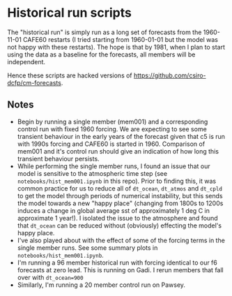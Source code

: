 Historical run scripts
============================================================================

The "historical run" is simply run as a long set of forecasts from the 1960-11-01 CAFE60 restarts (I tried starting from 1960-01-01 but the model was not happy with these restarts). The hope is that by 1981, when I plan to start using the data as a baseline for the forecasts, all members will be independent. 

Hence these scripts are hacked versions of https://github.com/csiro-dcfp/cm-forecasts.


Notes
----------------------------------------------------------------------

* Begin by running a single member (mem001) and a corresponding control run with fixed 1960 forcing. We are expecting to see some transient behaviour in the early years of the forecast given that c5 is run with 1990s forcing and CAFE60 is started in 1960. Comparison of mem001 and it's control run should give an indication of how long this transient behaviour persists.
* While performing the single member runs, I found an issue that our model is sensitive to the atmospheric time step (see `notebooks/hist_mem001.ipynb` in this repo). Prior to finding this, it was common practice for us to reduce all of `dt_ocean`, `dt_atmos` and `dt_cpld` to get the model through periods of numerical instability, but this sends the model towards a new "happy place" (changing from 1800s to 1200s induces a change in global average sst of approximately 1 deg C in approximate 1 year!). I isolated the issue to the atmosphere and found that `dt_ocean` can be reduced without (obviously) effecting the model's happy place.
* I've also played about with the effect of some of the forcing terms in the single member runs. See some summary plots in `notebooks/hist_mem001.ipynb`.
* I'm running a 96 member historical run with forcing identical to our f6 forecasts at zero lead. This is running on Gadi. I rerun members that fall over with `dt_ocean=900`
* Similarly, I'm running a 20 member control run on Pawsey.


